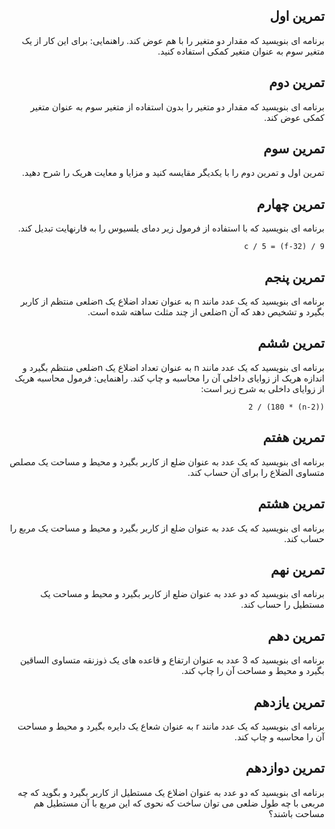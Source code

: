 <div dir="rtl">

## تمرین اول

برنامه ای بنویسید که مقدار دو متغیر را با هم عوض کند. راهنمایی: برای این کار از یک متغیر سوم به عنوان متغیر کمکی استفاده کنید.


## تمرین دوم

برنامه ای بنویسید که مقدار دو متغیر را بدون استفاده از متغیر سوم به عنوان متغیر کمکی عوض کند.


## تمرین سوم

تمرین اول و تمرین دوم را با یکدیگر مقایسه کنید و مزایا و معایت هریک را شرح دهید.


## تمرین چهارم

برنامه ای بنویسید که با استفاده از فرمول زیر دمای یلسیوس را به فارنهایت تبدیل کند.

`c / 5 = (f-32) / 9`


## تمرین پنجم

برنامه ای بنویسید که یک عدد مانند n به عنوان تعداد اضلاع یک nضلعی منتظم از کاربر بگیرد و تشخیص دهد که آن nضلعی از چند مثلث ساهته شده است.


## تمرین ششم

برنامه ای بنویسید که یک عدد مانند n به عنوان تعداد اضلاع یک nضلعی منتظم بگیرد و اندازه هریک از زوایای داخلی آن را محاسبه و چاپ کند. راهنمایی: فرمول محاسبه هریک از زوایای داخلی به شرح زیر است:

`((n-2) * 180) / 2`


## تمرین هفتم

برنامه ای بنویسید که یک عدد به عنوان ضلع از کاربر بگیرد و محیط و مساحت یک مصلص متساوی الضلاع را برای آن حساب کند.


## تمرین هشتم

برنامه ای بنویسید که یک عدد به عنوان ضلع از کاربر بگیرد و محیط و مساحت یک مربع را حساب کند.


## تمرین نهم

برنامه ای بنویسید که دو عدد به عنوان ضلع از کاربر بگیرد و محیط و مساحت یک مستطیل را حساب کند.


## تمرین دهم

برنامه ای بنویسید که 3 عدد به عنوان ارتفاع و قاعده های یک ذوزنقه متساوی الساقین بگیرد و محیط و مساحت آن را چاپ کند.


## تمرین یازدهم

برنامه ای بنویسید که یک عدد مانند r به عنوان شعاع یک دایره بگیرد و محیط و مساحت آن را محاسبه و چاپ کند.


## تمرین دوازدهم

برنامه ای بنویسید که دو عدد به عنوان اضلاع یک مستطیل از کاربر بگیرد و بگوید که چه مربعی با چه طول ضلعی می توان ساخت که نحوی که این مربع با آن مستطیل هم مساحت باشند؟


</div>

